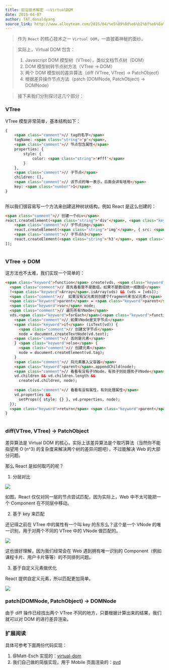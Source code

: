 ```yaml
---
title: 前沿技术解密 ——VirtualDOM
date: 2015-04-07
author: TAT.donaldyang
source_link: http://www.alloyteam.com/2015/04/%e5%89%8d%e6%b2%bf%e6%8a%80%e6%9c%af%e8%a7%a3%e5%af%86-virtualdom/
---
```


> 作为 `React` 的核心技术之一 `Virtual DOM`，一直披着神秘的面纱。

> 实际上，Virtual DOM 包含：
>
> 1.  Javascript DOM 模型树（VTree），类似文档节点树（DOM）
> 2.  DOM 模型树转节点树方法（VTree -> DOM）
> 3.  两个 DOM 模型树的差异算法（diff (VTree, VTree) -> PatchObject）
> 4.  根据差异操作节点方法（patch (DOMNode, PatchObject) -> DOMNode）

> 接下来我们分别探讨这几个部分：

### VTree

VTree 模型非常简单，基本结构如下：

```html
{
    <span class="comment">// tag的名字</span>
    tagName: <span class="string">'p'</span>,
    <span class="comment">// 节点包含属性</span>
    properties: {
        style: {
            color: <span class="string">'#fff'</span>
        }
    },
    <span class="comment">// 子节点</span>
    children: [],
    <span class="comment">// 该节点的唯一表示，后面会讲有啥用</span>
    key: <span class="number">1</span>
}
 
```

所以我们很容易写一个方法来创建这种树状结构，例如 React 是这么创建的：

```html
<span class="comment">// 创建一个div</span>
react.createElement(<span class="string">'div'</span>, <span class="keyword">null</span>, [
    <span class="comment">// 子节点img</span>
    react.createElement(<span class="string">'img'</span>, { src: <span class="string">"avatar.png"</span>, <span class="keyword">class</span>: <span class="string">"profile"</span> }),
    <span class="comment">// 子节点h3</span>
    react.createElement(<span class="string">'h3'</span>, <span class="keyword">null</span>, [[user.firstName, user.lastName].join(<span class="string">' '</span>)])
]);
 
```

### VTree -> DOM

这方法也不太难，我们实现一个简单的：

```html
<span class="keyword">function</span> create(vds, <span class="keyword">parent</span>) {
  <span class="comment">// 首先看看是不是数组，如果不是数组统一成数组</span>
  !<span class="keyword">Array</span>.isArray(vds) && (vds = [vds]);
  <span class="comment">//  如果没有父元素则创建个fragment来当父元素</span>
  <span class="keyword">parent</span> = <span class="keyword">parent</span> || document.createDocumentFragment();
  <span class="keyword">var</span> node;
  <span class="comment">// 遍历所有VNode</span>
  vds.<span class="keyword">forEach</span>(<span class="keyword">function</span> (vd) {
    <span class="comment">// 如果VNode是文字节点</span>
    <span class="keyword">if</span> (isText(vd)) {
      <span class="comment">// 创建文字节点</span>
      node = document.createTextNode(vd.text);
    <span class="comment">// 否则是元素</span>
    } <span class="keyword">else</span> {
      <span class="comment">// 创建元素</span>
      node = document.createElement(vd.tag);
    }
    <span class="comment">// 将元素塞入父容器</span>
    <span class="keyword">parent</span>.appendChild(node);
    <span class="comment">// 看看有没有子VNode，有孩子则处理孩子VNode</span>
    vd.children && vd.children.length &&
      create(vd.children, node);
 
    <span class="comment">// 看看有没有属性，有则处理属性</span>
    vd.properties &&
      setProps({ style: {} }, vd.properties, node);
  });
  <span class="keyword">return</span> <span class="keyword">parent</span>;
}
 
```

### diff(VTree, VTree) -> PatchObject

差异算法是 Virtual DOM 的核心，实际上该差异算法是个取巧算法（当然你不能指望用 O (n^3) 的复杂度来解决两个树的差异问题吧），不过能解决 Web 的大部分问题。

那么 React 是如何取巧的呢？

1.  分层对比

![](http://7tszky.com1.z0.glb.clouddn.com/Fhq0GHcNOOmQzOatlocjiumnfhiS)

如图，React 仅仅对同一层的节点尝试匹配，因为实际上，Web 中不太可能把一个 Component 在不同层中移动。

2.  基于 key 来匹配

还记得之前在 VTree 中的属性有一个叫 key 的东东么？这个是一个 VNode 的唯一识别，用于对两个不同的 VTree 中的 VNode 做匹配的。

![](http://7tszky.com1.z0.glb.clouddn.com/FrKv3vIeGM6PepD_gNBCrQRpsHtt)

这也很好理解，因为我们经常会在 Web 遇到拥有唯一识别的 Component（例如课程卡片、用户卡片等等）的不同排列问题。

3.  基于自定义元素做优化

React 提供自定义元素，所以匹配更加简单。

![](http://7tszky.com1.z0.glb.clouddn.com/FmEiwBAlzD1gP5u6RZG1h03dIjB8)

### patch(DOMNode, PatchObject) -> DOMNode

由于 diff 操作已经找出两个 VTree 不同的地方，只要根据计算出来的结果，我们就可以对 DOM 的进行差异渲染。

### 扩展阅读

具体可参考下面两份代码实现：

1.  @Matt-Esch 实现的：[virtual-dom](https://github.com/Matt-Esch/virtual-dom)
2.  我们自己做的简版实现，用于 Mobile 页面渲染的：[qvd](https://github.com/miniflycn/qvd)